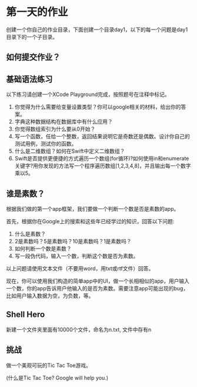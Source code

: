 # 第一天的作业

创建一个你自己的作业目录，下面创建一个目录day1，以下的每一个问题是day1目录下的一个子目录。

## 如何提交作业？

## 基础语法练习

以下练习请创建一个XCode Playground完成，按照题号在注释中标记。

1. 你觉得为什么需要给变量设置类型？你可以google相关的材料，给出你的答案。
2. 字典这种数据结构在数据库中有什么应用？
3. 你觉得数组索引为什么要从0开始？
4. 写一个函数，任给一个整数，返回结果说明它是奇数还是偶数。设计你自己的测试用例，测试你的函数。
5. 什么是二维数组？如何在Swift中定义二维数组？
6. Swift是否提供更便捷的方式遍历一个数组(for循环)?如何使用in和enumerate关键字?用你发现的方法写一个程序遍历数组[1,2,3,4,8]，并且输出每一个数字乘以5。

## 谁是素数？

根据我们做的第一个app框架，我们要做一个判断一个数是否是素数的app。

首先，根据你在Google上的搜索和这些年已经学过的知识，回答以下问题:

1. 什么是素数？
2. 2是素数吗？5是素数吗？10是素数吗？1是素数吗？
3. 如何判断一个数是素数？
4. 写一段伪代码，输入一个数，判断这个数是否为素数。

以上问题请使用文本文件（不要用word，用txt或rtf文件）回答。

现在，你可以使用我们构造的简单app中的UI，做一个长相相似的app，用户输入一个数，你的app告诉用户他输入的是否为素数。需要注意app可能出现的bug，比如用户输入数据为空，为负数，等。

## Shell Hero

新建一个文件夹里面有10000个文件，命名为n.txt, 文件中存有n

## 挑战

做一个美观可玩的Tic Tac Toe游戏。

(什么是Tic Tac Toe? Google will help you.)
